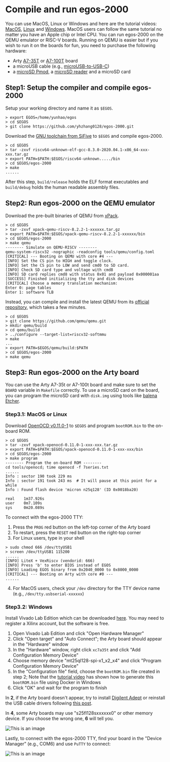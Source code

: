 # Compile and run egos-2000

You can use MacOS, Linux or Windows and here are the tutorial videos:
[MacOS](https://youtu.be/VJgQFcKG0uc), [Linux](https://youtu.be/2FT7AN0wPlg) and [Windows](https://youtu.be/hCDMnGGyGqM).
MacOS users can follow the same tutorial no matter you have an Apple chip or Intel CPU.
You can run egos-2000 on the QEMU emulator or RISC-V boards.
Running on QEMU is easier but if you wish to run it on the boards for fun, 
you need to purchase the following hardware:
* Arty [A7-35T](https://www.xilinx.com/products/boards-and-kits/arty.html) or [A7-100T](https://digilent.com/shop/arty-a7-100t-artix-7-fpga-development-board/) board
* a microUSB cable (e.g., [microUSB-to-USB-C](https://www.amazon.com/dp/B0744BKDRD?psc=1&ref=ppx_yo2_dt_b_product_details))
* a [microSD Pmod](https://digilent.com/reference/pmod/pmodmicrosd/start?redirect=1), a [microSD reader](https://www.amazon.com/dp/B07G5JV2B5?psc=1&ref=ppx_yo2_dt_b_product_details) and a microSD card


## Step1: Setup the compiler and compile egos-2000

Setup your working directory and name it as `$EGOS`.

```shell
> export EGOS=/home/yunhao/egos
> cd $EGOS
> git clone https://github.com/yhzhang0128/egos-2000.git
```

Download the [GNU toolchain from SiFive](https://github.com/sifive/freedom-tools/releases/tag/v2020.04.0-Toolchain.Only) to `$EGOS` and compile egos-2000.

```shell
> cd $EGOS
> tar -zxvf riscv64-unknown-elf-gcc-8.3.0-2020.04.1-x86_64-xxx-xxx.tar.gz
> export PATH=$PATH:$EGOS/riscv64-unknown...../bin
> cd $EGOS/egos-2000
> make
......
```

After this step, `build/release` holds the ELF format executables and `build/debug` holds the human readable assembly files.

## Step2: Run egos-2000 on the QEMU emulator

Download the pre-built binaries of QEMU from [xPack](https://github.com/xpack-dev-tools/qemu-riscv-xpack/releases/tag/v7.2.5-1).

```shell
> cd $EGOS
> tar -zxvf xpack-qemu-riscv-8.2.2-1-xxxxxx.tar.gz
> export PATH=$PATH:$EGOS/xpack-qemu-riscv-8.2.2-1-xxxxxx/bin
> cd $EGOS/egos-2000
> make qemu
-------- Simulate on QEMU-RISCV --------
qemu-system-riscv32 -nographic -readconfig tools/qemu/config.toml
[CRITICAL] --- Booting on QEMU with core #4 ---
[INFO] Set the CS pin to HIGH and toggle clock.
[INFO] Set the CS pin to LOW and send cmd0 to SD card.
[INFO] Check SD card type and voltage with cmd8
[INFO] SD card replies cmd8 with status 0x01 and payload 0x000001aa
[SUCCESS] Finished initializing the tty and disk devices
[CRITICAL] Choose a memory translation mechanism:
Enter 0: page tables
Enter 1: software TLB
```

Instead, you can compile and install the latest QEMU from its [official repository](https://github.com/qemu/qemu), which takes a few minutes.
```shell
> cd $EGOS
> git clone https://github.com/qemu/qemu.git
> mkdir qemu/build
> cd qemu/build
> ../configure --target-list=riscv32-softmmu
> make
...
> export PATH=$EGOS/qemu/build:$PATH
> cd $EGOS/egos-2000
> make qemu
```


## Step3: Run egos-2000 on the Arty board

You can use the Arty A7-35t or A7-100t board
and make sure to set the `BOARD` variable in `Makefile` correctly.
To use a microSD card on the board, you can program the microSD card with `disk.img` using tools like [balena Etcher](https://www.balena.io/etcher/).

### Step3.1: MacOS or Linux

Download [OpenOCD v0.11.0-1](https://github.com/xpack-dev-tools/openocd-xpack/releases/tag/v0.11.0-1) to `$EGOS`
and program `bootROM.bin` to the on-board ROM.

```shell
> cd $EGOS
> tar -zxvf xpack-openocd-0.11.0-1-xxx-xxx.tar.gz
> export PATH=$PATH:$EGOS/xpack-openocd-0.11.0-1-xxx-xxx/bin
> cd $EGOS/egos-2000
> make program
-------- Program the on-board ROM --------
cd tools/openocd; time openocd -f 7series.txt
......
Info : sector 190 took 229 ms
Info : sector 191 took 243 ms  # It will pause at this point for a while
Info : Found flash device 'micron n25q128' (ID 0x0018ba20)

real    1m37.926s
user    0m7.109s
sys     0m20.089s

```

To connect with the egos-2000 TTY:

1. Press the `PROG` red button on the left-top corner of the Arty board
2. To restart, press the `RESET` red button on the right-top corner
3. For Linux users, type in your shell
```shell
> sudo chmod 666 /dev/ttyUSB1
> screen /dev/ttyUSB1 115200
......
[INFO] LiteX + VexRiscv (vendorid: 666)
[INFO] Press 'b' to enter BIOS instead of EGOS
[INFO] Loading EGOS binary from 0x2040_0000 to 0x8000_0000
[CRITICAL] --- Booting on Arty with core #0 ---
......
```
4. For MacOS users, check your `/dev` directory for the TTY device name (e.g., `/dev/tty.usbserial-xxxxxx`)

### Step3.2: Windows

Install Vivado Lab Edition which can be downloaded [here](https://www.xilinx.com/support/download.html).
You may need to register a Xilinx account, but the software is free.

1. Open Vivado Lab Edition and click "Open Hardware Manager"
2. Click "Open target" and "Auto Connect"; the Arty board should appear in the "Hardware" window
3. In the "Hardware" window, right click `xc7a35t` and click "Add Configuration Memory Device"
4. Choose memory device "mt25ql128-spi-x1_x2_x4" and click "Program Configuration Memory Device"
5. In the "Configuration file" field, choose the `bootROM.bin` file created in step 2; Note that the [tutorial video](https://youtu.be/hCDMnGGyGqM) has shown how to generate this `bootROM.bin` file using Docker in Windows
6. Click "OK" and wait for the program to finish

In **2**, if the Arty board doesn't appear, try to install [Digilent Adept](https://digilent.com/reference/software/adept/start) or reinstall the USB cable drivers following [this post](https://support.xilinx.com/s/article/59128?language=en_US).

In **4**, some Arty boards may use "s25fl128sxxxxxx0" or other memory device. If you choose the wrong one, **6** will tell you.

![This is an image](tools/screenshots/vivado.png)

Lastly, to connect with the egos-2000 TTY, find your board in the "Device Manager" (e.g., COM6) and use `PuTTY` to connect:

![This is an image](tools/screenshots/putty.png)
